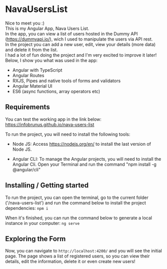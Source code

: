 # NavaUsersList

Nice to meet you :)   
This is my Angular App, Nava Users List.  
In the app, you can view a list of users hosted in the Dummy API (https://dummyapi.io/), wich I used to manipulate the users via API rest.  
In the project you can add a new user, edit, view your details (more data) and delete it from the list.  
I had a lot of fun doing the project and I'm very excited to improve it later! Below, I show you what was used in the app:  

- Angular with TypeScript
- Angular Routes
- RXJS, Pipes and native tools of forms and validators
- Angular Material UI
- ES6 (async functions, array operators etc)

## Requirements

You can test the working app in the link below:
https://infobrunus.github.io/nava-users-list

To run the project, you will need to install the following tools:

- Node JS: Access https://nodejs.org/en/ to install the last version of Node JS. 

- Angular CLI: To manage the Angular projects, you will need to install the Angular Cli. Open your Terminal and run the command "npm install -g @angular/cli"

## Installing / Getting started

To run the project, you can open the terminal, go to the current folder ('/nava-users-list') and run the command below to install the project dependencies:
```npm i```

When it's finished, you can run the command below to generate a local instance in your computer:
```ng serve```

## Exploring the Form

Now, you can navigate to `http://localhost:4200/` and you will see the initial page. 
The page shows a list of registered users, so you can view their details, edit the information, delete it or even create new users!


